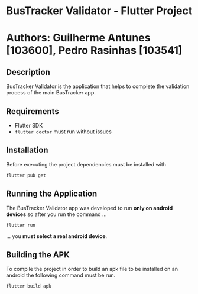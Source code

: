 # BusTracker Validator - Flutter Project
# Authors: Guilherme Antunes [103600], Pedro Rasinhas [103541]

## Description
BusTracker Validator is the application that helps to complete the validation process of the main BusTracker app.

## Requirements
- Flutter SDK
- ```flutter doctor``` must run without issues

## Installation
Before executing the project dependencies must be installed with
```bash
flutter pub get
```
## Running the Application
The BusTracker Validator app was developed to run **only on android devices** so after you run the command ...
```bash
flutter run
```
... you **must select a real android device**.

## Building the APK
To compile the project in order to build an apk file to be installed on an android the following command must be run.
```bash
flutter build apk
```